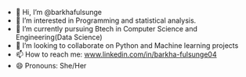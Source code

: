 - 👋 Hi, I’m @barkhafulsunge
- 👀 I’m interested in Programming and statistical analysis.
- 🌱 I’m currently pursuing Btech in Computer Science and Engineering(Data Science)
- 💞️ I’m looking to collaborate on Python and Machine learning projects
- 📫 How to reach me: www.linkedin.com/in/barkha-fulsunge04
- 😄 Pronouns: She/Her


